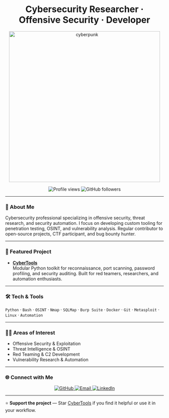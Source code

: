 <h1 align="center">Cybersecurity Researcher · Offensive Security · Developer</h1>

<p align="center">
  <img src="https://raw.githubusercontent.com/eyvr17/cybertools/main/files/giphy.gif" alt="cyberpunk" width="480"/>
</p>

<p align="center">
  <img src="https://komarev.com/ghpvc/?username=eyvr17&label=Profile%20Views&color=0e75b6&style=flat" alt="Profile views"/>
  <img src="https://img.shields.io/github/followers/eyvr17?label=Followers&style=social" alt="GitHub followers"/>
</p>

---

### 🧠 About Me

Cybersecurity professional specializing in offensive security, threat research, and security automation. I focus on developing custom tooling for penetration testing, OSINT, and vulnerability analysis. Regular contributor to open-source projects, CTF participant, and bug bounty hunter.

---

### 🚀 Featured Project

- **[CyberTools](https://github.com/eyvr17/cybertools)**  
  Modular Python toolkit for reconnaissance, port scanning, password profiling, and security auditing. Built for red teamers, researchers, and automation enthusiasts.

---

### 🛠️ Tech & Tools

`Python` · `Bash` · `OSINT` · `Nmap` · `SQLMap` · `Burp Suite` · `Docker` · `Git` · `Metasploit` · `Linux` · `Automation`

---

### 🕵️‍♂️ Areas of Interest

- Offensive Security & Exploitation  
- Threat Intelligence & OSINT  
- Red Teaming & C2 Development  
- Vulnerability Research & Automation

---

### 🌐 Connect with Me

<p align="center">
  <a href="https://github.com/eyvr17">
    <img src="https://img.shields.io/badge/GitHub-000000?style=for-the-badge&logo=github&logoColor=white" alt="GitHub"/>
  </a>
  <a href="mailto:eyvr17@proton.me">
    <img src="https://img.shields.io/badge/Email-ProtonMail-c14438?style=for-the-badge&logo=protonmail&logoColor=white" alt="Email"/>
  </a>
  <a href="https://www.linkedin.com/in/eyvr17/">
    <img src="https://img.shields.io/badge/LinkedIn-0077B5?style=for-the-badge&logo=linkedin&logoColor=white" alt="LinkedIn"/>
  </a>
</p>

---

⭐ **Support the project** — Star [CyberTools](https://github.com/eyvr17/cybertools) if you find it helpful or use it in your workflow.

